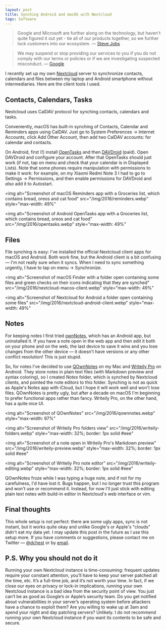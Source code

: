 ```yaml
---
layout: post
title: Synching Android and macOS with Nextcloud
tags: Software
---
```


> Google and Microsoft are further along on the technology, but haven't quite
> figured it out yet - tie all of our products together, so we further lock
> customers into our ecosystem.
> — [Steve Jobs](http://www.businessinsider.com/email-reveals-steve-jobss-secret-plans-2014-4)

> We may suspend or stop providing our services to you if you do not comply
> with our terms or policies or if we are investigating suspected misconduct.
> — [Google](https://www.google.com/policies/terms/regional.html)

I recently set up my own [Nextcloud](https://nextcloud.com) server to
synchronize contacts, calendars and files between my laptop and Android
smartphone without intermediaries. Here are the client tools I used.

<!--more-->

## Contacts, Calendars, Tasks

Nextcloud uses CalDAV protocol for synching contacts, calendars and tasks.

Conveniently, macOS has built-in synching of Contacts, Calendar and Reminders
apps using CalDAV. Just go to System Preferences &rarr; Internet Accounts,
click Add Other Account, then add two CalDAV accounts: for calendar and
contacts.

On Android, first (!) install [OpenTasks](https://github.com/dmfs/opentasks)
and then [DAVDroid](https://davdroid.bitfire.at/) (paid). Open DAVDroid and
configure your account. After that OpenTasks should just work (if not, tap on
menu and check that your calendar is in Displayed Lists). Note that some phones
require manipulation with permissions to make it work: for example, on my
Xiaomi Redmi Note 3 I had to go to Settings &rarr; Permissions, and then enable
permissions for DAVDroid and *also* add it to Autostart.

<img
 alt="Screenshot of macOS Reminders app with a Groceries list, which contains bread,
oreos and cat food"
 src="/img/2016/reminders.webp"
 style="max-width: 49%"
>
<img
 alt="Screenshot of Android OpenTasks app with a Groceries list, which contains bread,
oreos and cat food"
 src="/img/2016/opentasks.webp"
 style="max-width: 49%"
>

## Files

File synching is easy: I've installed the official Nextcloud client apps for
macOS and Android. Both work fine, but the Android client is a bit confusing —
I'm not really sure *when* it syncs. When I need to sync something urgently, I
have to tap on menu &rarr; Synchronize.

<img
 alt="Screenshot of macOS Finder with a folder open containing some files
      and green checks on their icons indicating that they are synched"
 src="/img/2016/nextcloud-macos-client.webp"
 style="max-width: 49%"
>
<img
 alt="Screenshot of Nextcloud for Android a folder open containing some files"
 src="/img/2016/nextcloud-android-client.webp"
 style="max-width: 49%"
>

## Notes

For keeping notes I first tried
[ownNotes](https://apps.owncloud.com/content/show.php/ownNote+-+Notes+Application?content=168512),
which has an Android app, but uninstalled it.  If you have a note open in the
web app and then edit it both on your phone and on the web, the last device to
save it wins and you lose changes from the other device — it doesn't have
versions or any other conflict resolution! This is just stupid.

So, for notes I've decided to use [QOwnNotes](http://www.qownnotes.org/) on my
Mac and [Writeily Pro](https://github.com/plafue/writeily-pro) on Android. They
store notes in plain text files (with Markdown preview and syntax coloring), so
I created *Notes* folder, which is synched by Nextcloud clients, and pointed
the note editors to this folder. Synching is not as quick as Apple's Notes app
with iCloud, but I hope it will work well and won't lose files. QOwnNotes is
pretty ugly, but after a decade on macOS I'm beginning to prefer functional
apps rather than fancy. Writeily Pro, on the other hand, has a quite nice UI.

<img
 alt="Screenshot of QOwnNotes"
 src="/img/2016/qownnotes.webp"
 style="max-width: 97%"
>

<img
 alt="Screenshot of Writeily Pro folders view"
 src="/img/2016/writeily-folders.webp"
 style="max-width: 32%; border: 1px solid #eee"
>
<img
 alt="Screenshot of a note open in Writeily Pro's Markdown preview"
 src="/img/2016/writeily-preview.webp"
 style="max-width: 32%; border: 1px solid #eee"
>
<img
 alt="Screenshot of Writeily Pro note editor"
 src="/img/2016/writeily-editing.webp"
 style="max-width: 32%; border: 1px solid #eee"
>

QOwnNotes froze while I was typing a huge note, and if
not for my carefulness, I'd have lost it. Bugs happen, but I no longer trust
this program and won't use or recommend it. Instead, for now I'll just stick
with editing plain text notes with build-in editor in Nextcloud's web interface
or vim.


## Final thoughts

This whole setup is not perfect: there are some ugly apps, sync is not instant,
but it works quite okay and unlike Google's or Apple's "clouds" didn't eat my
data yet. I may update this post in the future as I use this setup more. If you
have comments or suggestions, please contact me on Twitter —
[@dchest](https://twitter.com/dchest) or by [email](/about/).

## P.S. Why you should not do it

Running your own Nextcloud instance is time-consuming: frequent updates require your constant attention, you’ll have to keep your server patched all the time, etc. It’s a full-time job, and it’s not worth your time. In fact, if we close our eyes on privacy or lock-in implications, running your own Nextcloud instance is a bad idea from the security point of view. You just can’t be as good as Google’s or Apple’s security team. Do you get notified about vulnerabilities in your server’s operating system before attackers have a chance to exploit them? Are you willing to wake up at 3am and spend your night and day patching servers? Unlikely. I do not recommend running your own Nextcloud instance if you want its contents to be safe and secure.

